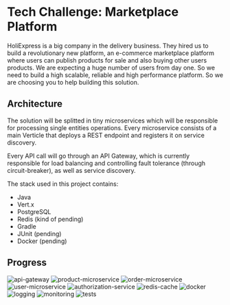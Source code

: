 # Tech Challenge: Marketplace Platform
HoliExpress is a big company in the delivery business. They hired us to build a revolutionary new
platform, an e-commerce marketplace platform where users can publish products for sale and
also buying other users products. We are expecting a huge number of users from day one. So we
need to build a high scalable, reliable and high performance platform. So we are choosing you to
help building this solution.

## Architecture
The solution will be splitted in tiny microservices which will be responsible for processing 
single entities operations. Every microservice consists of a main Verticle that deploys a REST 
endpoint and registers it on service discovery.

Every API call will go through an API Gateway, which is currently responsible for load balancing 
and controlling fault tolerance (through circuit-breaker), as well as service discovery.

The stack used in this project contains:
* Java
* Vert.x
* PostgreSQL
* Redis (kind of pending)
* Gradle
* JUnit (pending)
* Docker (pending)

## Progress
![api-gateway](https://progress-bar.dev/90?title=api-gateway)
![product-microservice](https://progress-bar.dev/80?title=product-microservice)
![order-microservice](https://progress-bar.dev/10?title=order-microservice)
![user-microservice](https://progress-bar.dev/10?title=user-microservice)
![authorization-service](https://progress-bar.dev/0?title=authorization-service)
![redis-cache](https://progress-bar.dev/0?title=redis-cache)
![docker](https://progress-bar.dev/0?title=docker)
![logging](https://progress-bar.dev/0?title=logging)
![monitoring](https://progress-bar.dev/0?title=monitoring)
![tests](https://progress-bar.dev/0?title=tests)